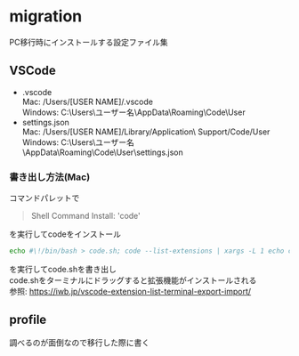 # migration
PC移行時にインストールする設定ファイル集

## VSCode
- .vscode  
    Mac: /Users/[USER NAME]/.vscode  
    Windows: C:\Users\ユーザー名\AppData\Roaming\Code\User
- settings.json  
    Mac: /Users/[USER NAME]/Library/Application\ Support/Code/User  
    Windows: C:\Users\ユーザー名\AppData\Roaming\Code\User\settings.json

### 書き出し方法(Mac)
コマンドパレットで
> Shell Command Install: 'code'  

を実行してcodeをインストール

```bash
echo #\!/bin/bash > code.sh; code --list-extensions | xargs -L 1 echo code --install-extension >> code.sh; chmod 755 code.sh; open .
```
を実行してcode.shを書き出し  
code.shをターミナルにドラッグすると拡張機能がインストールされる  
参照: https://iwb.jp/vscode-extension-list-terminal-export-import/

## profile
調べるのが面倒なので移行した際に書く